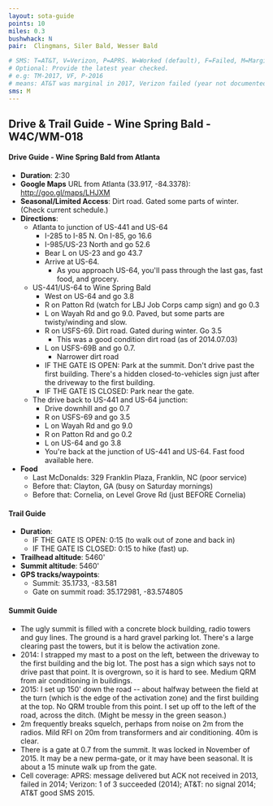 ```yaml
---
layout: sota-guide
points: 10
miles: 0.3
bushwhack: N
pair:  Clingmans, Siler Bald, Wesser Bald

# SMS: T=AT&T, V=Verizon, P=APRS. W=Worked (default), F=Failed, M=Marginal (some failed).
# Optional: Provide the latest year checked.
# e.g: TM-2017, VF, P-2016
# means: AT&T was marginal in 2017, Verizon failed (year not documented), APRS worked in 2016.
sms: M
---
```

Drive & Trail Guide - Wine Spring Bald - W4C/WM-018
--------------------------------------------------------
#### Drive Guide - Wine Spring Bald from Atlanta

* **Duration**:  2:30
* **Google Maps** URL from Atlanta (33.917, -84.3378): http://goo.gl/maps/LHJXM
* **Seasonal/Limited Access**: Dirt road.  Gated some parts of winter. (Check current schedule.)
* **Directions**:
    * Atlanta to junction of US-441 and US-64
        * I-285 to I-85 N.  On I-85, go 16.6
        * I-985/US-23 North and go 52.6
        * Bear L on US-23 and go 43.7
        * Arrive at US-64.
            * As you approach US-64, you'll pass through the last gas, fast food, and grocery.
    * US-441/US-64 to Wine Spring Bald
        * West on US-64 and go 3.8
        * R on Patton Rd (watch for LBJ Job Corps camp sign) and go 0.3
        * L on Wayah Rd and go 9.0. Paved, but some parts are twisty/winding and slow.
        * R on USFS-69.  Dirt road.  Gated during winter.  Go 3.5
            * This was a good condition dirt road (as of 2014.07.03)
        * L on USFS-69B and go 0.7.
            * Narrower dirt road
        * IF THE GATE IS OPEN: Park at the summit.  Don't drive past the first building.  There's a hidden closed-to-vehicles sign just after the driveway to the first building.
        * IF THE GATE IS CLOSED: Park near the gate.
    * The drive back to US-441 and US-64 junction:
        * Drive downhill and go 0.7
        * R on USFS-69 and go 3.5
        * L on Wayah Rd and go 9.0
        * R on Patton Rd and go 0.2
        * L on US-64 and go 3.8
        * You're back at the junction of US-441 and US-64.  Fast food available here.
* **Food**
    * Last McDonalds: 329 Franklin Plaza, Franklin, NC (poor service)
    * Before that: Clayton, GA (busy on Saturday mornings)
    * Before that: Cornelia, on Level Grove Rd (just BEFORE Cornelia)

#### Trail Guide

* **Duration**: 
    * IF THE GATE IS OPEN: 0:15 (to walk out of zone and back in)
    * IF THE GATE IS CLOSED: 0:15 to hike (fast) up.
* **Trailhead altitude**: 5460'
* **Summit altitude**: 5460'
* **GPS tracks/waypoints**:
    * Summit: 35.1733, -83.581
    * Gate on summit road: 35.172981, -83.574805

#### Summit Guide

* The ugly summit is filled with a concrete block building, radio towers and guy lines.  The ground is a hard gravel parking lot.  There's a large clearing past the towers, but it is below the activation zone.
* 2014: I strapped my mast to a post on the left, between the driveway to the first building and the big lot.  The post has a sign which says not to drive past that point.  It is overgrown, so it is hard to see.  Medium QRM from air conditioning in buildings.
* 2015: I set up 150' down the road -- about halfway between the field at the turn (which is the edge of the activation zone) and the first building at the top.  No QRM trouble from this point.  I set up off to the left of the road, across the ditch.  (Might be messy in the green season.)
* 2m frequently breaks squelch, perhaps from noise on 2m from the radios.  Mild RFI on 20m from transformers and air conditioning. 40m is clear.
* There is a gate at 0.7 from the summit.  It was locked in November of 2015.  It may be a new perma-gate, or it may have been seasonal.  It is about a 15 minute walk up from the gate.  
* Cell coverage: APRS: message delivered but ACK not received in 2013, failed in 2014; Verizon: 1 of 3 succeeded (2014);  AT&T: no signal 2014; AT&T good SMS 2015.
